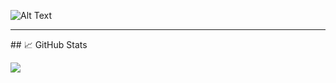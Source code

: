 ![Alt Text](https://www.codewars.com/users/devkokora/badges/large)
<hr/>
## &#x1f4c8; GitHub Stats

<p>
<a href="https://github.com/devkokora/devkokora">
  <img align="center" src="https://github-readme-stats.vercel.app/api/top-langs/?username=devkokora&hide=java,html,tex&show_icons=true&theme=synthwave&langs_count=3" />
</a>
</p>
<!--
**devkokora/devkokora** is a ✨ _special_ ✨ repository because its `README.md` (this file) appears on your GitHub profile.

Here are some ideas to get you started:

- 🔭 I’m currently working on ...
- 🌱 I’m currently learning ...
- 👯 I’m looking to collaborate on ...
- 🤔 I’m looking for help with ...
- 💬 Ask me about ...
- 📫 How to reach me: ...
- 😄 Pronouns: ...
- ⚡ Fun fact: ...
-->
